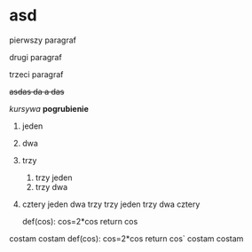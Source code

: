 # asd
pierwszy paragraf

drugi paragraf

trzeci paragraf

~~asdas da a das~~

*kursywa*
**pogrubienie**
1. jeden
2. dwa
3. trzy
    1. trzy jeden
    2. trzy dwa
4. cztery
 jeden
 dwa
 trzy
     trzy jeden
     trzy dwa
 cztery
 
     def(cos):
        cos=2*cos
      return cos
 
 costam costam
    def(cos):
    cos=2*cos
    return cos`
costam costam
 
 
 
  
